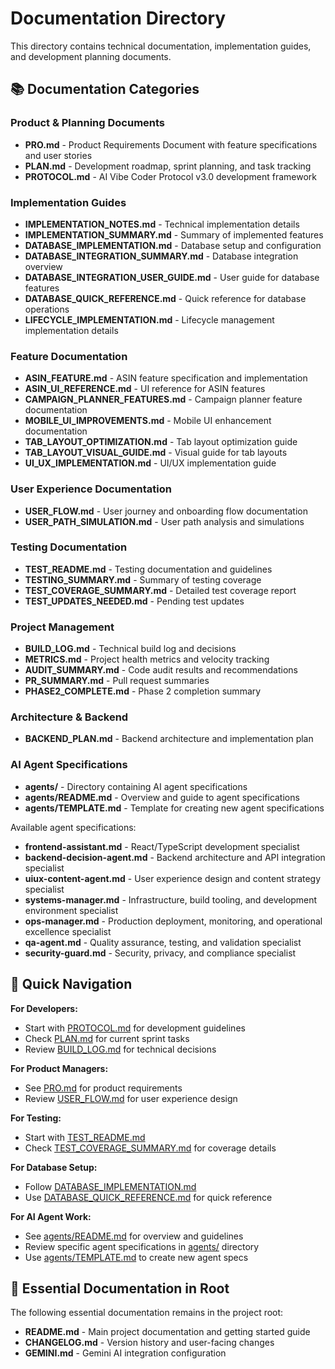 # Documentation Directory

This directory contains technical documentation, implementation guides, and development planning documents.

## 📚 Documentation Categories

### Product & Planning Documents

- **PRO.md** - Product Requirements Document with feature specifications and user stories
- **PLAN.md** - Development roadmap, sprint planning, and task tracking
- **PROTOCOL.md** - AI Vibe Coder Protocol v3.0 development framework

### Implementation Guides

- **IMPLEMENTATION_NOTES.md** - Technical implementation details
- **IMPLEMENTATION_SUMMARY.md** - Summary of implemented features
- **DATABASE_IMPLEMENTATION.md** - Database setup and configuration
- **DATABASE_INTEGRATION_SUMMARY.md** - Database integration overview
- **DATABASE_INTEGRATION_USER_GUIDE.md** - User guide for database features
- **DATABASE_QUICK_REFERENCE.md** - Quick reference for database operations
- **LIFECYCLE_IMPLEMENTATION.md** - Lifecycle management implementation details

### Feature Documentation

- **ASIN_FEATURE.md** - ASIN feature specification and implementation
- **ASIN_UI_REFERENCE.md** - UI reference for ASIN features
- **CAMPAIGN_PLANNER_FEATURES.md** - Campaign planner feature documentation
- **MOBILE_UI_IMPROVEMENTS.md** - Mobile UI enhancement documentation
- **TAB_LAYOUT_OPTIMIZATION.md** - Tab layout optimization guide
- **TAB_LAYOUT_VISUAL_GUIDE.md** - Visual guide for tab layouts
- **UI_UX_IMPLEMENTATION.md** - UI/UX implementation guide

### User Experience Documentation

- **USER_FLOW.md** - User journey and onboarding flow documentation
- **USER_PATH_SIMULATION.md** - User path analysis and simulations

### Testing Documentation

- **TEST_README.md** - Testing documentation and guidelines
- **TESTING_SUMMARY.md** - Summary of testing coverage
- **TEST_COVERAGE_SUMMARY.md** - Detailed test coverage report
- **TEST_UPDATES_NEEDED.md** - Pending test updates

### Project Management

- **BUILD_LOG.md** - Technical build log and decisions
- **METRICS.md** - Project health metrics and velocity tracking
- **AUDIT_SUMMARY.md** - Code audit results and recommendations
- **PR_SUMMARY.md** - Pull request summaries
- **PHASE2_COMPLETE.md** - Phase 2 completion summary

### Architecture & Backend

- **BACKEND_PLAN.md** - Backend architecture and implementation plan

### AI Agent Specifications

- **agents/** - Directory containing AI agent specifications
- **agents/README.md** - Overview and guide to agent specifications
- **agents/TEMPLATE.md** - Template for creating new agent specifications

Available agent specifications:

- **frontend-assistant.md** - React/TypeScript development specialist
- **backend-decision-agent.md** - Backend architecture and API integration specialist
- **uiux-content-agent.md** - User experience design and content strategy specialist
- **systems-manager.md** - Infrastructure, build tooling, and development environment specialist
- **ops-manager.md** - Production deployment, monitoring, and operational excellence specialist
- **qa-agent.md** - Quality assurance, testing, and validation specialist
- **security-guard.md** - Security, privacy, and compliance specialist

## 📖 Quick Navigation

**For Developers:**

- Start with [PROTOCOL.md](./PROTOCOL.md) for development guidelines
- Check [PLAN.md](./PLAN.md) for current sprint tasks
- Review [BUILD_LOG.md](./BUILD_LOG.md) for technical decisions

**For Product Managers:**

- See [PRO.md](./PRO.md) for product requirements
- Review [USER_FLOW.md](./USER_FLOW.md) for user experience design

**For Testing:**

- Start with [TEST_README.md](./TEST_README.md)
- Check [TEST_COVERAGE_SUMMARY.md](./TEST_COVERAGE_SUMMARY.md) for coverage details

**For Database Setup:**

- Follow [DATABASE_IMPLEMENTATION.md](./DATABASE_IMPLEMENTATION.md)
- Use [DATABASE_QUICK_REFERENCE.md](./DATABASE_QUICK_REFERENCE.md) for quick reference

**For AI Agent Work:**

- See [agents/README.md](./agents/README.md) for overview and guidelines
- Review specific agent specifications in [agents/](./agents/) directory
- Use [agents/TEMPLATE.md](./agents/TEMPLATE.md) to create new agent specs

## 🔗 Essential Documentation in Root

The following essential documentation remains in the project root:

- **README.md** - Main project documentation and getting started guide
- **CHANGELOG.md** - Version history and user-facing changes
- **GEMINI.md** - Gemini AI integration configuration
